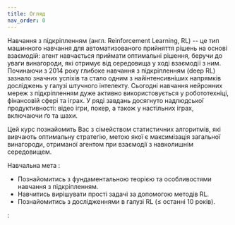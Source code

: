```yaml
---
title: Огляд
nav_order: 0
---
```



Навчання з пiдкрiпленням (англ. Reinforcement Learning, RL) -- це тип машинного навчання для автоматизованого прийняття рішень на основi взаємодiй: агент навчається приймати оптимальні рішення, беручи до уваги винагороди, які отримує від середовища у ході взаємодії з ним. Починаючи з 2014
року глибоке навчання з пiдкрiпленням (deep RL) зазнало значних успіхів та стало одним з найiнтенсивнiших напрямкiв
дослiджень у галузі штучного iнтелекту. Сьогоднi навчання нейронних мереж з підкріпленням дуже активно використовується у робототехніці, фінансовій сфері та іграх. У рядi завдань  досягнуто надлюдської продуктивностi: вiдео iгри, покер, а також у настiльних iграх, включаючи ґо та шахи. 

Цей курс познайомить Вас з сiмейством статистичних алгоритмiв, якi вивчають оптимальну
стратегiю, метою якої є максимiзацiя загальної винагороди, отриманої агентом при взаємодiї
з навколишнiм середовищем.

Навчальна мета
: 
- Познайомитись з фундаментальною теорією та особливостями навчання з підкріпленням.
- Навчитись вирішувати прості задачі за допомогою методів RL.	 
- Познайомитись з дослідженнями в галузі RL (≤ останні 10 років).

: 